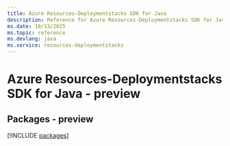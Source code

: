 ```yaml
---
title: Azure Resources-Deploymentstacks SDK for Java
description: Reference for Azure Resources-Deploymentstacks SDK for Java
ms.date: 10/13/2025
ms.topic: reference
ms.devlang: java
ms.service: resources-deploymentstacks
---
```

# Azure Resources-Deploymentstacks SDK for Java - preview
## Packages - preview
[!INCLUDE [packages](resources-deploymentstacks-index.md)]